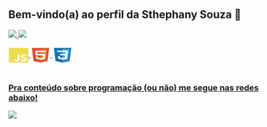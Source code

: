 ## Bem-vindo(a) ao perfil da Sthephany Souza 🤗

<div>
    <a href="https://github.com/sthephany-souza">
    <img height="180em" src="https://github-readme-stats.vercel.app/api?username=sthephany-souza&show_icons=true&theme=tokyonight&include_all_commits=true&count_private=true"/>
    <img height="180em" src="https://github-readme-stats.vercel.app/api/top-langs/?username=sthephany-souza&layout=compact&langs_count=6&theme=tokyonight"/>
 </div>
    
<div style="display: inline_block"><br>
  <img align="center" alt="Js" height="30" width="40" src="https://raw.githubusercontent.com/devicons/devicon/master/icons/javascript/javascript-plain.svg">
  <img align="center" alt="HTML" height="30" width="40" src="https://raw.githubusercontent.com/devicons/devicon/master/icons/html5/html5-original.svg">
  <img align="center" alt="CSS" height="30" width="40" src="https://raw.githubusercontent.com/devicons/devicon/master/icons/css3/css3-original.svg">
</div>
 
<br>
 
### Pra conteúdo sobre programação (ou não) me segue nas redes abaixo!
 
<div>
  <a href="https://www.linkedin.com/in/thephy" target="_blank"><img src="https://img.shields.io/badge/-LinkedIn-%230077B5?style=for-the-badge&logo=linkedin&logoColor=white" target="_blank"></a>
</div>
